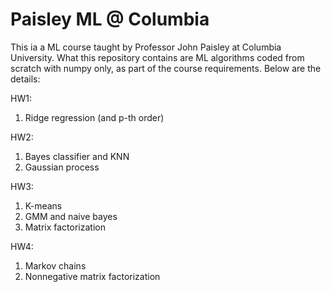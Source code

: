 # Paisley ML @ Columbia
This ia a ML course taught by Professor John Paisley at Columbia University. What this repository contains are ML algorithms coded from scratch with numpy only, as part of the course requirements. Below are the details:

HW1:
1. Ridge regression (and p-th order)

HW2:
1. Bayes classifier and KNN
2. Gaussian process

HW3:
1. K-means
2. GMM and naive bayes
3. Matrix factorization

HW4: 
1. Markov chains
2. Nonnegative matrix factorization

